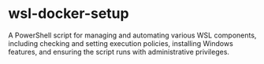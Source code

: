 # wsl-docker-setup
A PowerShell script for managing and automating various WSL components, including checking and setting execution policies, installing Windows features, and ensuring the script runs with administrative privileges.
